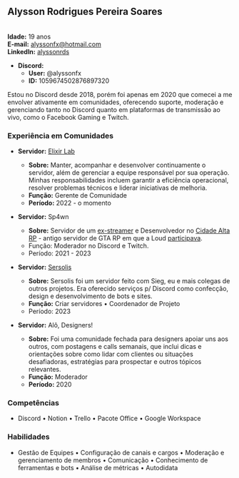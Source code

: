 ## Alysson Rodrigues Pereira Soares
<br>**Idade:** 19 anos
<br>**E-mail:** [alyssonfx@hotmail.com](mailto:alyssonfx@hotmail.com)
<br>**LinkedIn:** [alyssonrds](https://www.linkedin.com/in/alyssonrds)
- **Discord:**
  - **User:** @alyssonfx
  - **ID:** 1059674502876897320

Estou no Discord desde 2018, porém foi apenas em 2020 que comecei a me envolver ativamente em comunidades, oferecendo suporte, moderação e gerenciando tanto no Discord quanto em plataformas de transmissão ao vivo, como o Facebook Gaming e Twitch.

### Experiência em Comunidades

- **Servidor:** [Elixir Lab](https://discord.gg/elixirlab)
  - **Sobre:** Manter, acompanhar e desenvolver continuamente o servidor, além de gerenciar a equipe responsável por sua operação. Minhas responsabilidades incluem garantir a eficiência operacional, resolver problemas técnicos e liderar iniciativas de melhoria.
  - **Função:** Gerente de Comunidade
  - **Período:** 2022 - o momento

- **Servidor:** Sp4wn
  - **Sobre:** Servidor de um [ex-streamer](https://tiktok.com/@thsp4wn) e Desenvolvedor no [Cidade Alta RP](https://cidadealtarp.com) - antigo servidor de GTA RP em que a Loud [participava](https://ge.globo.com/esports/noticia/gta-5-rp-tudo-sobre-o-servidor-cidade-alta-da-loud.ghtml).
  - Função: Moderador no Discord e Twitch.
  - Período: 2021 - 2023

- **Servidor:** [Sersolis](https://sersolis.netlify.app)
  - **Sobre:** Sersolis foi um servidor feito com Sieg, eu e mais colegas de outros projetos. Era oferecido serviços p/ Discord como confecção, design e desenvolvimento de bots e sites.
  - **Função:** Criar servidores • Coordenador de Projeto
  - Período: 2023

- **Servidor:** Alô, Designers!
  - **Sobre:** Foi uma comunidade fechada para designers apoiar uns aos outros, com postagens e calls semanais, que inclui dicas e orientações sobre como lidar com clientes ou situações desafiadoras, estratégias para prospectar e outros tópicos relevantes.
  - **Função:** Moderador
  - **Período:** 2020

### Competências
- Discord • Notion • Trello • Pacote Office • Google Workspace

### Habilidades
- Gestão de Equipes • Configuração de canais e cargos • Moderação e gerenciamento de membros • Comunicação • Conhecimento de ferramentas e bots • Análise de métricas • Autodidata
